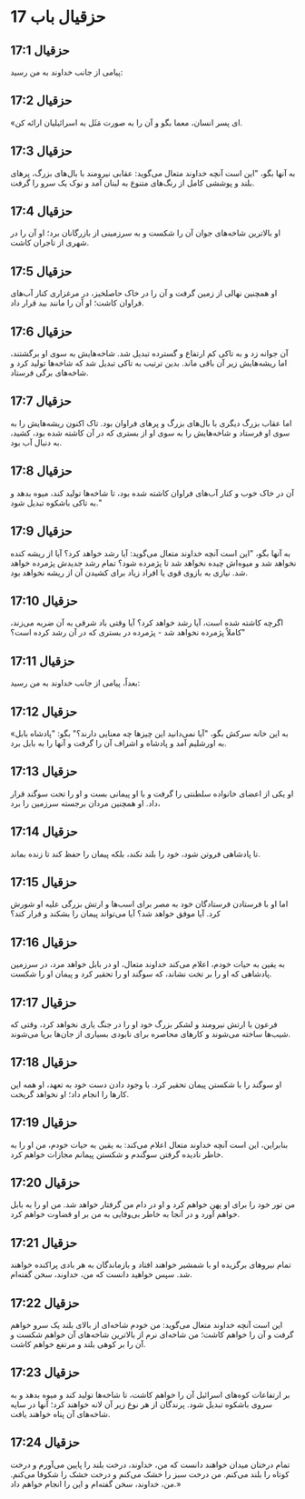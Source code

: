 # حزقیال باب 17

## حزقیال 17:1
پیامی از جانب خداوند به من رسید:

## حزقیال 17:2
«ای پسر انسان، معما بگو و آن را به صورت مَثَل به اسرائیلیان ارائه کن.

## حزقیال 17:3
به آنها بگو، "این است آنچه خداوند متعال می‌گوید: عقابی نیرومند با بال‌های بزرگ، پرهای بلند و پوششی کامل از رنگ‌های متنوع به لبنان آمد و نوک یک سرو را گرفت.

## حزقیال 17:4
او بالاترین شاخه‌های جوان آن را شکست و به سرزمینی از بازرگانان برد؛ او آن را در شهری از تاجران کاشت.

## حزقیال 17:5
او همچنین نهالی از زمین گرفت و آن را در خاک حاصلخیز، در مرغزاری کنار آب‌های فراوان کاشت؛ او آن را مانند بید قرار داد.

## حزقیال 17:6
آن جوانه زد و به تاکی کم ارتفاع و گسترده تبدیل شد. شاخه‌هایش به سوی او برگشتند، اما ریشه‌هایش زیر آن باقی ماند. بدین ترتیب به تاکی تبدیل شد که شاخه‌ها تولید کرد و شاخه‌های برگی فرستاد.

## حزقیال 17:7
اما عقاب بزرگ دیگری با بال‌های بزرگ و پرهای فراوان بود. تاک اکنون ریشه‌هایش را به سوی او فرستاد و شاخه‌هایش را به سوی او از بستری که در آن کاشته شده بود، کشید، به دنبال آب بود.

## حزقیال 17:8
آن در خاک خوب و کنار آب‌های فراوان کاشته شده بود، تا شاخه‌ها تولید کند، میوه بدهد و به تاکی باشکوه تبدیل شود."

## حزقیال 17:9
به آنها بگو، "این است آنچه خداوند متعال می‌گوید: آیا رشد خواهد کرد؟ آیا از ریشه کنده نخواهد شد و میوه‌اش چیده نخواهد شد تا پژمرده شود؟ تمام رشد جدیدش پژمرده خواهد شد. نیازی به بازوی قوی یا افراد زیاد برای کشیدن آن از ریشه نخواهد بود.

## حزقیال 17:10
اگرچه کاشته شده است، آیا رشد خواهد کرد؟ آیا وقتی باد شرقی به آن ضربه می‌زند، کاملاً پژمرده نخواهد شد - پژمرده در بستری که در آن رشد کرده است؟"

## حزقیال 17:11
بعداً، پیامی از جانب خداوند به من رسید:

## حزقیال 17:12
«به این خانه سرکش بگو، "آیا نمی‌دانید این چیزها چه معنایی دارند؟" بگو: "پادشاه بابل به اورشلیم آمد و پادشاه و اشراف آن را گرفت و آنها را به بابل برد.

## حزقیال 17:13
او یکی از اعضای خانواده سلطنتی را گرفت و با او پیمانی بست و او را تحت سوگند قرار داد. او همچنین مردان برجسته سرزمین را برد،

## حزقیال 17:14
تا پادشاهی فروتن شود، خود را بلند نکند، بلکه پیمان را حفظ کند تا زنده بماند.

## حزقیال 17:15
اما او با فرستادن فرستادگان خود به مصر برای اسب‌ها و ارتش بزرگی علیه او شورش کرد. آیا موفق خواهد شد؟ آیا می‌تواند پیمان را بشکند و فرار کند؟

## حزقیال 17:16
به یقین به حیات خودم، اعلام می‌کند خداوند متعال، او در بابل خواهد مرد، در سرزمین پادشاهی که او را بر تخت نشاند، که سوگند او را تحقیر کرد و پیمان او را شکست.

## حزقیال 17:17
فرعون با ارتش نیرومند و لشکر بزرگ خود او را در جنگ یاری نخواهد کرد، وقتی که شیب‌ها ساخته می‌شوند و کارهای محاصره برای نابودی بسیاری از جان‌ها برپا می‌شوند.

## حزقیال 17:18
او سوگند را با شکستن پیمان تحقیر کرد. با وجود دادن دست خود به تعهد، او همه این کارها را انجام داد؛ او نخواهد گریخت.

## حزقیال 17:19
بنابراین، این است آنچه خداوند متعال اعلام می‌کند: به یقین به حیات خودم، من او را به خاطر نادیده گرفتن سوگندم و شکستن پیمانم مجازات خواهم کرد.

## حزقیال 17:20
من تور خود را برای او پهن خواهم کرد و او در دام من گرفتار خواهد شد. من او را به بابل خواهم آورد و در آنجا به خاطر بی‌وفایی به من بر او قضاوت خواهم کرد.

## حزقیال 17:21
تمام نیروهای برگزیده او با شمشیر خواهند افتاد و بازماندگان به هر بادی پراکنده خواهند شد. سپس خواهید دانست که من، خداوند، سخن گفته‌ام.

## حزقیال 17:22
این است آنچه خداوند متعال می‌گوید: من خودم شاخه‌ای از بالای بلند یک سرو خواهم گرفت و آن را خواهم کاشت؛ من شاخه‌ای نرم از بالاترین شاخه‌های آن خواهم شکست و آن را بر کوهی بلند و مرتفع خواهم کاشت.

## حزقیال 17:23
بر ارتفاعات کوه‌های اسرائیل آن را خواهم کاشت، تا شاخه‌ها تولید کند و میوه بدهد و به سروی باشکوه تبدیل شود. پرندگان از هر نوع زیر آن لانه خواهند کرد؛ آنها در سایه شاخه‌های آن پناه خواهند یافت.

## حزقیال 17:24
تمام درختان میدان خواهند دانست که من، خداوند، درخت بلند را پایین می‌آورم و درخت کوتاه را بلند می‌کنم. من درخت سبز را خشک می‌کنم و درخت خشک را شکوفا می‌کنم. من، خداوند، سخن گفته‌ام و این را انجام خواهم داد.»

